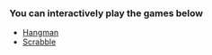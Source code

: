 ### You can interactively play the games below
- [Hangman](https://trinket.io/python/0ea6511220?outputOnly=true&runOption=console&showInstructions=true)
- [Scrabble]()
